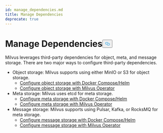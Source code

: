 ```yaml
---
id: manage_dependencies.md
title: Manage Dependencies
deprecate: true
---
```


<h1 id="Manage-Dependencies" class="common-anchor-header">Manage Dependencies<button data-href="#Manage-Dependencies" class="anchor-icon" translate="no">
      <svg translate="no"
        aria-hidden="true"
        focusable="false"
        height="20"
        version="1.1"
        viewBox="0 0 16 16"
        width="16"
      >
        <path
          fill="#0092E4"
          fill-rule="evenodd"
          d="M4 9h1v1H4c-1.5 0-3-1.69-3-3.5S2.55 3 4 3h4c1.45 0 3 1.69 3 3.5 0 1.41-.91 2.72-2 3.25V8.59c.58-.45 1-1.27 1-2.09C10 5.22 8.98 4 8 4H4c-.98 0-2 1.22-2 2.5S3 9 4 9zm9-3h-1v1h1c1 0 2 1.22 2 2.5S13.98 12 13 12H9c-.98 0-2-1.22-2-2.5 0-.83.42-1.64 1-2.09V6.25c-1.09.53-2 1.84-2 3.25C6 11.31 7.55 13 9 13h4c1.45 0 3-1.69 3-3.5S14.5 6 13 6z"
        ></path>
      </svg>
    </button></h1><p>Milvus leverages third-party dependencies for object, meta, and message storage. There are two major ways to configure third-party dependencies.</p>
<ul>
<li>Object storage: Milvus supports using either MinIO or S3 for object storage.
<ul>
<li><a href="/docs/it/deploy_s3.md">Configure object storage with Docker Compose/Helm</a></li>
<li><a href="/docs/it/object_storage_operator.md">Configure object storage with Milvus Operator</a></li>
</ul></li>
<li>Meta storage: Milvus uses etcd for meta storage.
<ul>
<li><a href="/docs/it/deploy_etcd.md">Configure meta storage with Docker Compose/Helm</a></li>
<li><a href="/docs/it/meta_storage_operator.md">Configure meta storage with Milvus Operator</a></li>
</ul></li>
<li>Message storage: Milvus supports using Pulsar, Kafka, or RocksMQ for meta storage.
<ul>
<li><a href="/docs/it/deploy_pulsar.md">Configure message storage with Docker Compose/Helm</a></li>
<li><a href="/docs/it/message_storage_operator.md">Configure message storage with Milvus Operator</a></li>
</ul></li>
</ul>
